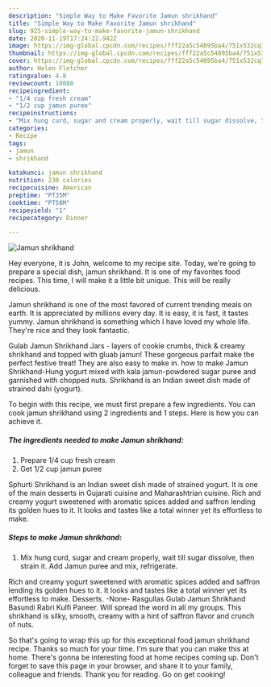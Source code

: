 ```yaml
---
description: "Simple Way to Make Favorite Jamun shrikhand"
title: "Simple Way to Make Favorite Jamun shrikhand"
slug: 925-simple-way-to-make-favorite-jamun-shrikhand
date: 2020-11-19T17:24:22.942Z
image: https://img-global.cpcdn.com/recipes/fff22a5c54095ba4/751x532cq70/jamun-shrikhand-recipe-main-photo.jpg
thumbnail: https://img-global.cpcdn.com/recipes/fff22a5c54095ba4/751x532cq70/jamun-shrikhand-recipe-main-photo.jpg
cover: https://img-global.cpcdn.com/recipes/fff22a5c54095ba4/751x532cq70/jamun-shrikhand-recipe-main-photo.jpg
author: Helen Fletcher
ratingvalue: 4.8
reviewcount: 10088
recipeingredient:
- "1/4 cup fresh cream"
- "1/2 cup jamun puree"
recipeinstructions:
- "Mix hung curd, sugar and cream properly, wait till sugar dissolve, then strain it. Add Jamun puree and mix, refrigerate."
categories:
- Recipe
tags:
- jamun
- shrikhand

katakunci: jamun shrikhand 
nutrition: 230 calories
recipecuisine: American
preptime: "PT35M"
cooktime: "PT58M"
recipeyield: "1"
recipecategory: Dinner

---
```



![Jamun shrikhand](https://img-global.cpcdn.com/recipes/fff22a5c54095ba4/751x532cq70/jamun-shrikhand-recipe-main-photo.jpg)

Hey everyone, it is John, welcome to my recipe site. Today, we're going to prepare a special dish, jamun shrikhand. It is one of my favorites food recipes. This time, I will make it a little bit unique. This will be really delicious.

Jamun shrikhand is one of the most favored of current trending meals on earth. It is appreciated by millions every day. It is easy, it is fast, it tastes yummy. Jamun shrikhand is something which I have loved my whole life. They're nice and they look fantastic.

Gulab Jamun Shrikhand Jars - layers of cookie crumbs, thick &amp; creamy shrikhand and topped with gluab jamun! These gorgeous parfait make the perfect festive treat! They are also easy to make in. how to make Jamun Shrikhand-Hung yogurt mixed with kala jamun-powdered sugar puree and garnished with chopped nuts. Shrikhand is an Indian sweet dish made of strained dahi (yogurt).


To begin with this recipe, we must first prepare a few ingredients. You can cook jamun shrikhand using 2 ingredients and 1 steps. Here is how you can achieve it.

<!--inarticleads1-->

##### The ingredients needed to make Jamun shrikhand:

1. Prepare 1/4 cup fresh cream
1. Get 1/2 cup jamun puree


Sphurti Shrikhand is an Indian sweet dish made of strained yogurt. It is one of the main desserts in Gujarati cuisine and Maharashtrian cuisine. Rich and creamy yogurt sweetened with aromatic spices added and saffron lending its golden hues to it. It looks and tastes like a total winner yet its effortless to make. 

<!--inarticleads2-->

##### Steps to make Jamun shrikhand:

1. Mix hung curd, sugar and cream properly, wait till sugar dissolve, then strain it. Add Jamun puree and mix, refrigerate.


Rich and creamy yogurt sweetened with aromatic spices added and saffron lending its golden hues to it. It looks and tastes like a total winner yet its effortless to make. Desserts. -None- Rasgullas Gulab Jamun Shrikhand Basundi Rabri Kulfi Paneer. Will spread the word in all my groups. This shrikhand is silky, smooth, creamy with a hint of saffron flavor and crunch of nuts. 

So that's going to wrap this up for this exceptional food jamun shrikhand recipe. Thanks so much for your time. I'm sure that you can make this at home. There's gonna be interesting food at home recipes coming up. Don't forget to save this page in your browser, and share it to your family, colleague and friends. Thank you for reading. Go on get cooking!
